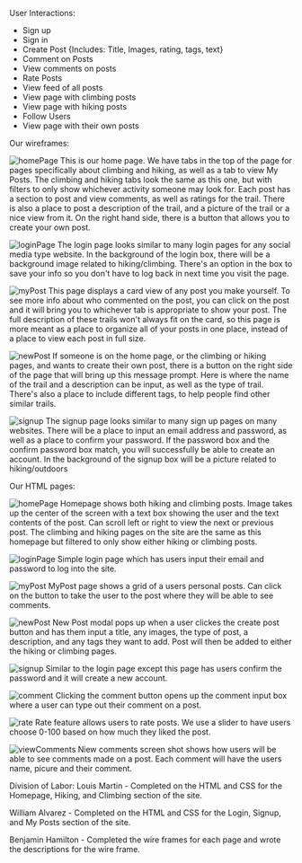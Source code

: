User Interactions:
- Sign up
- Sign in
- Create Post {Includes: Title, Images, rating, tags, text}
- Comment on Posts
- View comments on posts
- Rate Posts
- View feed of all posts
- View page with climbing posts
- View page with hiking posts
- Follow Users
- View page with their own posts


Our wireframes:

![homePage](https://github.com/ljm1400/cs326-final-Dalet/blob/master/docs/wireframe/homePage.jpg)
This is our home page. We have tabs in the top of the page for pages specifically about climbing and hiking, as well as a tab to view My Posts. The climbing and hiking tabs look the same as this one, but with filters to only show whichever activity someone may look for. Each post has a section to post and view comments, as well as ratings for the trail. There is also a place to post a description of the trail, and a picture of the trail or a nice view from it. On the right hand side, there is a button that allows you to create your own post.

![loginPage](https://github.com/ljm1400/cs326-final-Dalet/blob/master/docs/wireframe/loginPage.jpg)
The login page looks similar to many login pages for any social media type website. In the background of the login box, there will be a background image related to hiking/climbing. There's an option in the box to save your info so you don't have to log back in next time you visit the page.

![myPost](https://github.com/ljm1400/cs326-final-Dalet/blob/master/docs/wireframe/myPost.jpg)
This page displays a card view of any post you make yourself. To see more info about who commented on the post, you can click on the post and it will bring you to whichever tab is appropriate to show your post. The full description of these trails won't always fit on the card, so this page is more meant as a place to organize all of your posts in one place, instead of a place to view each post in full size.

![newPost](https://github.com/ljm1400/cs326-final-Dalet/blob/master/docs/wireframe/newPost.jpg)
If someone is on the home page, or the climbing or hiking pages, and wants to create their own post, there is a button on the right side of the page that will bring up this message prompt. Here is where the name of the trail and a description can be input, as well as the type of trail. There's also a place to include different tags, to help people find other similar trails.

![signup](https://github.com/ljm1400/cs326-final-Dalet/blob/master/docs/wireframe/signupPage.jpg)
The signup page looks similar to many sign up pages on many websites. There will be a place to input an email address and password, as well as a place to confirm your password. If the password box and the confirm password box match, you will successfully be able to create an account. In the background of the signup box will be a picture related to hiking/outdoors


Our HTML pages:

![homePage](https://github.com/ljm1400/cs326-final-Dalet/blob/master/docs/HTMLscreens/HomePage.PNG)
Homepage shows both hiking and climbing posts. Image takes up the center of the screen with a text box showing the user and the text contents of the post. Can scroll left or right to view the next or previous post. The climbing and hiking pages on the site are the same as this homepage but filtered to only show either hiking or climbing posts.

![loginPage](https://github.com/ljm1400/cs326-final-Dalet/blob/master/docs/HTMLscreens/login.PNG)
Simple login page which has users input their email and password to log into the site. 

![myPost](https://github.com/ljm1400/cs326-final-Dalet/blob/master/docs/HTMLscreens/myPosts.PNG)
MyPost page shows a grid of a users personal posts. Can click on the button to take the user to the post where they will be able to see comments.

![newPost](https://github.com/ljm1400/cs326-final-Dalet/blob/master/docs/HTMLscreens/CreatePostModal.PNG)
New Post modal pops up when a user clickes the create post button and has them input a title, any images, the type of post, a description, and any tags they want to add. Post will then be added to either the hiking or climbing pages.

![signup](https://github.com/ljm1400/cs326-final-Dalet/blob/master/docs/HTMLscreens/signup.PNG)
Similar to the login page except this page has users confirm the password and it will create a new account.

![comment](https://github.com/ljm1400/cs326-final-Dalet/blob/master/docs/HTMLscreens/PostComment.PNG)
Clicking the comment button opens up the comment input box where a user can type out their comment on a post.

![rate](https://github.com/ljm1400/cs326-final-Dalet/blob/master/docs/HTMLscreens/RatePost.PNG)
Rate feature allows users to rate posts. We use a slider to have users choose 0-100 based on how much they liked the post.

![viewComments](https://github.com/ljm1400/cs326-final-Dalet/blob/master/docs/HTMLscreens/ViewComments.PNG)
Niew comments screen shot shows how users will be able to see comments made on a post. Each comment will have the users name, picure and their comment.


Division of Labor:
Louis Martin - Completed on the HTML and CSS for the Homepage, Hiking, and Climbing section of the site.

William Alvarez - Completed on the HTML and CSS for the Login, Signup, and My Posts section of the site.

Benjamin Hamilton - Completed the wire frames for each page and wrote the descriptions for the wire frame.

